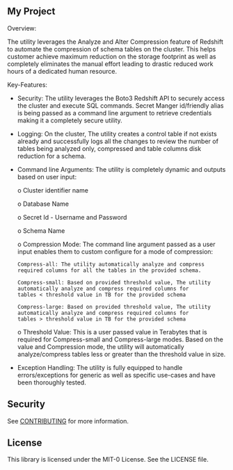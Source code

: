 ## My Project

Overview:

The utility leverages the Analyze and Alter Compression feature of Redshift to automate the compression of schema tables on the cluster. This helps customer achieve maximum reduction on the storage footprint as well as completely eliminates the manual effort leading to drastic reduced work hours of a dedicated human resource.
  
Key-Features:
  
  - Security: The utility leverages the Boto3 Redshift API to securely access the cluster and execute SQL commands. Secret Manger     id/friendly alias is being passed as a command line argument to retrieve credentials making it a completely secure utility.
  
  - Logging: On the cluster, The utility creates a control table if not exists already and successfully logs all the changes to       review the number of tables being analyzed only, compressed and table columns disk reduction for a schema.
  
  - Command line Arguments: The utility is completely dynamic and outputs based on user input:
    
    o Cluster identifier name
    
    o Database Name
    
    o Secret Id - Username and Password
    
    o Schema Name
    
    o Compression Mode: The command line argument passed as a user input enables
    them to custom configure for a mode of compression:
    
        Compress-all: The utility automatically analyze and compress required columns for all the tables in the provided schema.
       
        Compress-small: Based on provided threshold value, The utility automatically analyze and compress required columns for               tables < threshold value in TB for the provided schema
       
        Compress-large: Based on provided threshold value, The utility automatically analyze and compress required columns for               tables > threshold value in TB for the provided schema
    
    o Threshold Value: This is a user passed value in Terabytes that is required for Compress-small and Compress-large modes. Based     on the value and Compression mode, the utility will automatically analyze/compress tables less or greater than the threshold         value in size.

  - Exception Handling: The utility is fully equipped to handle errors/exceptions for generic as well as specific use-cases and have   been thoroughly tested.
           
## Security

See [CONTRIBUTING](CONTRIBUTING.md#security-issue-notifications) for more information.

## License

This library is licensed under the MIT-0 License. See the LICENSE file.

